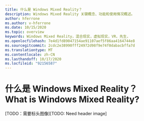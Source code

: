 ```yaml
---
title: 什么是 Windows Mixed Reality？
description: Windows Mixed Reality 关键概念、功能和使用情况概述。
author: hferrone
ms.author: v-hferrone
ms.date: 10/15/2020
ms.topic: overview
keywords: Windows Mixed Reality，混合现实，虚拟现实，VR，先生，
ms.openlocfilehash: 7e4d1fd89047154ae91107aef5f86aa4164744e8
ms.sourcegitcommit: 2cdc2e38990fff24972d98f9e74f0dabacbffa7d
ms.translationtype: MT
ms.contentlocale: zh-CN
ms.lasthandoff: 10/17/2020
ms.locfileid: "92156587"
---
```

# <a name="what-is-windows-mixed-reality"></a><span data-ttu-id="89fd7-104">什么是 Windows Mixed Reality？</span><span class="sxs-lookup"><span data-stu-id="89fd7-104">What is Windows Mixed Reality?</span></span>

<span data-ttu-id="89fd7-105">[TODO：需要标头图像]</span><span class="sxs-lookup"><span data-stu-id="89fd7-105">[TODO: Need header image]</span></span>
